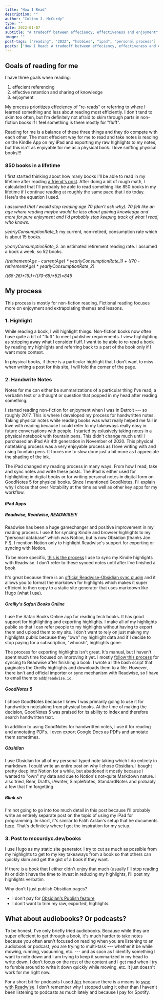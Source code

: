 ```yaml
---
title: "How I Read"
description: ""
author: "Colton J. McCurdy"
type: ""
date: 2022-01-07
subtitle: "A tradeoff between effeciency, effectiveness and enjoyment"
image: ""
post-tags: ["reading", "2022", "hobbies", "ipad", "personal process"]
posts: ["How I Read: A tradeoff between effeciency, effectiveness and enjoyment"]
---
```


## Goals of reading for me

I have three goals when reading:

1. effecient referencing
2. effective retention and sharing of knowledge
3. enjoyment

My process prioritizes effeciency of "re-reads" or referring to where I learned
something and less about reading most efficiently. I don't tend to skim too often,
but I'm definitely not afraid to skim through parts in non-fiction books if I
feel something is there mostly for "fluff".

Reading for me is a balance of these three things and they do compete with each other.
The most effecient way for me to read and take notes is reading on the Kindle App
on my iPad and exporting my raw highlights to my notes, but this isn't as enjoyable
for me as a physical book. I love sniffing physical books!!!

### 850 books in a lifetime

I first started thinking about how many books I'll be able to read in my lifetime
after reading [a friend's post](https://hermanschaaf.com/how-i-choose-nonfiction-books/).
After doing a bit of rough math, I calculated that I'll probably be able to read
something like 850 books in my lifetime if I continue reading at roughly the same
pace that I do today. Here's the equation I used.

_I assumed that I would stop reading age 70 (don't ask why). 70 felt like an age
where reading maybe would be less about gaining knowledge and more for pure enjoyment
and I'd probably stop keeping track of what I read, who knows._

_yearlyConsumptionRate_1_: my current, non-retired, consumption rate which is
about 15 books.

_yearlyConsumptionRate_2_: an estimated retirement reading rate. I assumed a
book a week, so 52 books.

_((retirementAge - currentAge) * yearlyConsumptionRate_1) + ((70 - retirementAge) * yearlyConsumptionRate_2)_

_((65-26)*15))+((70-65)*52)=845_

## My process

This process is mostly for non-fiction reading. Fictional reading focuses more
on enjoyment and extrapolating themes and lessons.

### 1. Highlight

While reading a book, I will highlight things. Non-fiction books now often have
quite a bit of "fluff" to meet publisher requirements. I view highlighting as
stripping away what I consider fluff. I want to be able to re-read a book by
reading my highlights and referring back to a part of the book only if I want
more context.

In physical books, if there is a particular highlight that I don't want to miss
when writing a post for this site, I will fold the corner of the page.

### 2. Handwrite Notes

Notes for me can either be summarizations of a particular thing I've read, a
verbatim text or a thought or question that popped in my head after reading something.

I started reading non-fiction for enjoyment when I was in Detroit --- so roughly
2017. This is where I developed my process for handwritten notes. Taking physical
notes while reading books was what really helped me fall in love with reading because
I could refer to my takeaways really easy in future conversations with people.
I started by exlusively taking notes in a physical notebook with fountain pens.
This didn't change much until I purchased an iPad Air 4th generation in November
of 2020. This physical notetaking process was a very enjoyable process as I love
writing with and using fountain pens. It forces me to slow done just a bit more
as I appreciate the shading of the ink.

The iPad changed my reading process in many ways. From how I read, take and sync
notes and write these posts. The iPad is either used for highlighting in digital
books or for writing personal notes in digital form on GoodNotes 5 for physical
books. Since I mentioned GoodNotes, I'll explain why I chose that over Notability
at the time as well as other key apps for my workflow.

#### iPad Apps

##### Readwise, Readwise, READWISE!!!

Readwise has been a huge gamechanger and positive improvement in my reading process.
I use it for syncing Kindle and browser highlights to my "personal database" which
was Notion, but is now Obsidian (thanks Jon F.!). I mention Notion only to highlight
Readwise's support for exporting or syncing with Notion.

To be more specific, [this is the process](https://help.readwise.io/article/30-how-do-i-import-highlights-from-personal-documents-on-kindle)
I use to sync my Kindle highlights with Readwise. I don't refer to these synced
notes until after I've finished a book.

It's great because there is an [official Readwise-Obsidian sync plugin](https://help.readwise.io/article/125-how-does-the-readwise-to-obsidian-export-integration-work)
and it allows you to format the markdown for highlights which makes it super
efficient to then copy to a static site generator that uses markdown like Hugo
(what I use).

##### Oreilly's Safari Books Online

I use the Safari Books Online app for reading tech books. It has good support
for highlighting and exporting highlights. I make all of my highlights public
so that I can refer people to my highlights without having to export them and
upload them to my site. I don't want to rely on just making my highlights public
because they "own" my highlight data and if I decide to stop paying for a
subscription, "whoosh", highlights gone.

The process for exporting highlights isn't great. It's manual, but I haven't spent
much time focused on improving it yet. I mostly [follow this process](https://help.readwise.io/article/116-how-do-i-import-highlights-from-oreilly-learning)
for syncing to Readwise after finishing a book. I wrote a little bash script that
paginates the Oreilly highlights and downloads them to a file. However, there isn't
and official importer or sync mechanism with Readwise, so I have to email them
to `add@readwise.io`.

##### GoodNotes 5

I chose GoodNotes because I knew I was primarily going to use it for handwritten
notetaking from physical books. At the time of making the decision, GoodNotes 5
was praised for its ability to index and therefore search handwritten text.

In addition to using GoodNotes for handwritten notes, I use it for reading and
annotating PDFs. I even export Google Docs as PDFs and annotate them sometimes.

##### Obsidian

I use Obsidian for all of my personal typed note taking which I do entirely in markdown.
I could write an entire post on why I chose Obsidian. I bought pretty deep into
Notion for a while, but abadoned it mostly because I wanted to "own" my data and
due to Notion's not-quite Markdown nature. I also tried, Bear, Drafts, iAwriter,
SimpleNotes, StandardNotes and probably a few that I'm forgetting.

##### Blink.sh

I'm not going to go into too much detail in this post because I'll probably
write an entirely separate post on the topic of using my iPad for programming.
In short, it's similar to Fatih Arslan's setup that he documents [here](https://arslan.io/2019/01/07/using-the-ipad-pro-as-my-development-machine/).
That's definitely where I got the inspiration for my setup.

### 3. Post to mccurdyc.dev/books

I use Hugo as my static site generator. I try to cut as much as possible from my
highlights to get to my key takeaways from a book so that others can quickly skim
and get the gist of a book if they want.

If there is a book that I either didn't enjoy that much (usually I'll stop
reading it) or didn't have the time to invest in reducing my highlights, I'll
post my highlights verbatim.

Why don't I just publish Obsidian pages?

- I don't pay for [Obsidian's Publish feature](https://obsidian.md/publish)
- I don't want to trim my raw, exported, highlights

## What about audiobooks? Or podcasts?

To be honest, I've only briefly tried audiobooks. Because while they are
super effecient to get through a book, it's much harder to take notes because
you often aren't focused on reading when you are listening to an audiobook or podcast,
you are trying to multi-task --- whether it be while mowing, running, vacuuming,
etc. --- and as soon as I identify something I want to note down and I am trying
to keep it summarized in my head to write down, I don't focus on the rest of the
content and I get mad when I try to fumble around to write it down quickly while
mowing, etc. It just doesn't work for me right now.

For a short bit for podcasts I used [Airr](https://twitter.com/AirrAudio) because
there is a means to [sync with Readwise](https://help.readwise.io/article/103-how-do-i-save-highlights-from-the-podcasts-i-listen-to-using-airr).
I don't remember why I stopped using it other than I haven't been listening to
podcasts as much lately and because I pay for Spotify.
